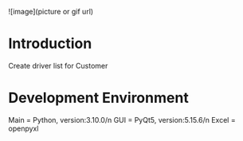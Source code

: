 ![image](picture or gif url)

# Introduction
Create driver list for Customer

# Development  Environment
Main = Python, version:3.10.0/n
GUI = PyQt5, version:5.15.6/n
Excel = openpyxl
